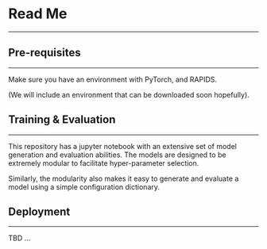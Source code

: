 # Read Me
---
## Pre-requisites
---
Make sure you have an environment with PyTorch, and RAPIDS.

(We will include an environment that can be downloaded soon hopefully).

## Training & Evaluation
---
This repository has a jupyter notebook with an extensive set of model generation and evaluation abilities. The models are designed to be extremely modular to facilitate hyper-parameter selection.

Similarly, the modularity also makes it easy to generate and evaluate a model using a simple configuration dictionary.

## Deployment
---
TBD ...

